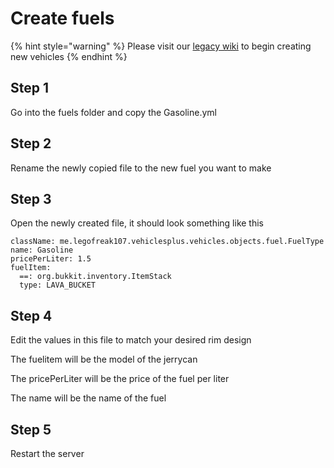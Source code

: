 # Create fuels

{% hint style="warning" %}
Please visit our [legacy wiki](https://github.com/VolmitSoftware/VehiclesPlus/wiki) to begin creating new vehicles
{% endhint %}

## Step 1

Go into the fuels folder and copy the Gasoline.yml

## Step 2

Rename the newly copied file to the new fuel you want to make

## Step 3

Open the newly created file, it should look something like this

```text
className: me.legofreak107.vehiclesplus.vehicles.objects.fuel.FuelType
name: Gasoline
pricePerLiter: 1.5
fuelItem:
  ==: org.bukkit.inventory.ItemStack
  type: LAVA_BUCKET
```

## Step 4

Edit the values in this file to match your desired rim design

The fuelitem will be the model of the jerrycan

The pricePerLiter will be the price of the fuel per liter

The name will be the name of the fuel

## Step 5

Restart the server

